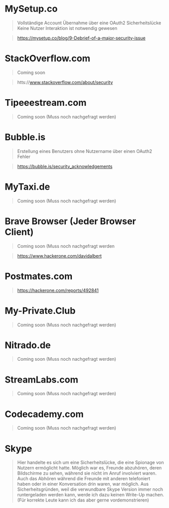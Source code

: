 # MySetup.co

> Vollständige Account Übernahme über eine OAuth2 Sicherheitslücke
> Keine Nutzer Interaktion ist notwendig gewesen


> https://mysetup.co/blog/9-Debrief-of-a-major-security-issue

# StackOverflow.com

> Coming soon

> htts://www.stackoverflow.com/about/security

# Tipeeestream.com

> Coming soon (Muss noch nachgefragt werden)

# Bubble.is

> Erstellung eines Benutzers ohne Nutzername über einen OAuth2 Fehler

> https://bubble.is/security_acknowledgements

# MyTaxi.de

> Coming soon (Muss noch nachgefragt werden)

# Brave Browser (Jeder Browser Client)

> Coming soon (Muss noch nachgefragt werden

> https://www.hackerone.com/davidalbert

# Postmates.com

> https://hackerone.com/reports/492841

# My-Private.Club

> Coming soon (Muss noch nachgefragt werden)

# Nitrado.de

> Coming soon (Muss noch nachgefragt werden)

# StreamLabs.com

> Coming soon (Muss noch nachgefragt werden)

# Codecademy.com

> Coming soon (Muss noch nachgefragt werden)

# Skype

> Hier handelte es sich um eine Sicherheitslücke, die eine Spionage von Nutzern ermöglicht hatte.
> Möglich war es, Freunde abzuhören, deren Bildschirme zu sehen, während sie nicht im Anruf involviert waren.
> Auch das Abhören während die Freunde mit anderen telefoniert haben oder in einer Konversation drin waren, war möglich.
> Aus Sicherheitsgründen, weil die verwundbare Skype Version immer noch runtergeladen werden kann, werde ich dazu keinen Write-Up machen. (Für korrekte Leute kann ich das aber gerne vordemonstrieren)

